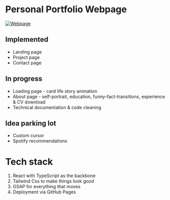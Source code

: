 # Personal Portfolio Webpage
[![Webpage](https://user-images.githubusercontent.com/39443615/151715158-8501eddb-d148-412d-8926-4c701935fc2c.png)](https://oliverklukas.github.io/)

## Implemented
- Landing page
- Project page
- Contact page

## In progress
- Loading page - card life story animation
- About page - self-portrait, education, funny-fact-transitions, experience & CV download
- Technical documentation & code cleaning

## Idea parking lot
- Custom cursor
- Spotify recommendations

# Tech stack
1. React with TypeScript as the backbone
2. Tailwind Css to make things look good
3. GSAP for everything that moves
4. Deployment via GitHub Pages
